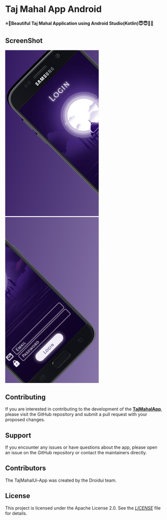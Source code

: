 # Taj Mahal App Android

**⭐💛Beautiful Taj Mahal Application using Android Studio(Kotlin)😇😇🌟🌟**

## ScreenShot

<p>
    <img src="design/ss/ss1.png" width=300/>
    <img src="design/ss/ss2.png" width=300/>
</p>

## Contributing

If you are interested in contributing to the development of the **[TajMahalApp](https://github.com/Droidui/TajMahalApp-Android)**, please visit the GitHub repository and submit a pull request with your proposed changes.

## Support

If you encounter any issues or have questions about the app, please open an issue on the GitHub repository or contact the maintainers directly.

## Contributors

The TajMahalUi-App was created by the Droidui team.

## License

This project is licensed under the Apache License 2.0. See the _[LICENSE](./LICENSE)_ file for details.

